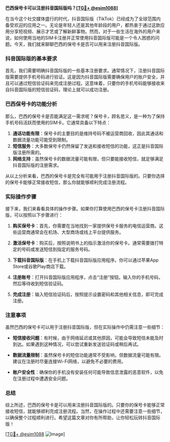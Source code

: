 **巴西保号卡可以注册抖音国际版吗？[[TG💪+ @esim1088](https://t.me/s/esim1088)]**

在当今这个社交媒体盛行的时代，抖音国际版（TikTok）已经成为了全球范围内备受欢迎的应用之一。无论是年轻人还是其他年龄段的用户，都热衷于通过这款应用分享短视频、展示才艺或了解新鲜事物。然而，对于一些生活在海外的用户来说，如何使用当地的SIM卡注册并正常使用抖音国际版可能是一个令人困惑的问题。今天，我们就来聊聊巴西的保号卡是否可以用来注册抖音国际版。

### 抖音国际版的基本要求

首先，我们需要明确抖音国际版的一些基本注册要求。通常情况下，注册抖音国际版需要提供手机号码进行验证。这是因为抖音国际版需要确保用户的账户安全，并且可以通过短信验证码来完成注册过程。这意味着，只要你的手机号码能够接收来自抖音国际版的短信验证码，理论上就可以成功注册。

### 巴西保号卡的功能分析

那么，巴西的保号卡是否能满足这一需求呢？保号卡，顾名思义，是一种为了保持手机号码活跃而使用的SIM卡。它通常具备以下特点：

1. **通话功能有限**：保号卡的主要目的是维持号码不被运营商回收，因此其通话和数据流量功能可能受到限制。
2. **短信服务**：大多数保号卡仍然保留了发送和接收短信的功能，这正是抖音国际版注册所需的。
3. **网络支持**：虽然保号卡的数据流量可能有限，但只要能接收短信，就足够满足抖音国际版的注册需求。

从以上分析来看，巴西的保号卡是完全有可能用于注册抖音国际版的。只要你选择的保号卡能够正常接收短信，那么你就能够顺利完成注册流程。

### 实际操作步骤

接下来，我们来看看具体的操作步骤。如果你打算使用巴西的保号卡注册抖音国际版，可以按照以下步骤进行：

1. **购买保号卡**：首先，你需要在当地找到一家提供保号卡服务的电信运营商。这些运营商通常会在机场、大型商场或线上平台提供服务。
   
2. **激活保号卡**：购买后，按照说明书上的指示激活你的保号卡。通常需要拨打特定的号码或发送短信到指定的服务号码。

3. **下载抖音国际版**：在手机上下载抖音国际版应用程序。你可以通过苹果App Store或谷歌Play商店下载。

4. **注册账号**：打开抖音国际版应用程序，点击“注册”按钮。输入你的手机号码，然后等待收到短信验证码。

5. **完成注册**：输入短信验证码后，按照提示设置密码和其他相关信息，即可完成注册。

### 注意事项

虽然巴西的保号卡可以用于注册抖音国际版，但在实际操作中仍需注意一些细节：

- **短信接收问题**：有时候，由于网络延迟或其他原因，可能会导致短信未能及时到达。如果遇到这种情况，可以尝试重新发送验证码或稍后再试。
  
- **数据流量限制**：虽然保号卡的短信功能通常不受影响，但数据流量可能有限。建议在注册时尽量连接Wi-Fi网络，以避免不必要的费用。

- **账户安全性**：确保你的手机没有安装任何可能导致信息泄露的恶意软件，以免在注册过程中遭遇安全问题。

### 总结

综上所述，巴西的保号卡是可以用来注册抖音国际版的。只要你的保号卡能够正常接收短信，就能够顺利完成注册流程。当然，在操作过程中还需要注意一些细节，以确保整个过程顺利进行。希望这篇文章对你有所帮助，让你轻松玩转抖音国际版！

[[TG💪+ @esim1088](https://t.me/s/esim1088) ![Image](https://i.postimg.cc/4NQfJmqS/Snipaste-2025-05-13-00-14-12.png)]